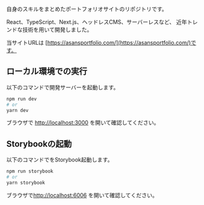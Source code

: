 自身のスキルをまとめたポートフォリオサイトのリポジトリです。

React、TypeScript、Next.js、ヘッドレスCMS、サーバーレスなど、
近年トレンドな技術を用いて開発しました。

当サイトURLは [https://asansportfolio.com/](https://asansportfolio.com/)です。

## ローカル環境での実行

以下のコマンドで開発サーバーを起動します。

```bash
npm run dev
# or
yarn dev
```

ブラウザで [http://localhost:3000](http://localhost:3000)
を開いて確認してください。


## Storybookの起動

以下のコマンドでをStorybook起動します。

```bash
npm run storybook
# or
yarn storybook
```

ブラウザで[http://localhost:6006](http://localhost:6006)
を開いて確認してください。

